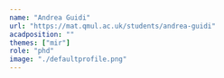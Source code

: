 ```yaml
---
name: "Andrea Guidi"
url: "https://mat.qmul.ac.uk/students/andrea-guidi"
acadposition: ""
themes: ["mir"]
role: "phd"
image: "./defaultprofile.png"
---
```

